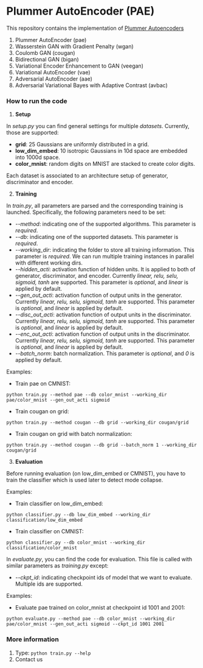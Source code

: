 
# Plummer AutoEncoder (PAE)
This repository contains the implementation of [Plummer Autoencoders](https://arxiv.org/abs/1802.03505)

1. Plummer AutoEncoder (pae)
2. Wasserstein GAN with Gradient Penalty (wgan)
3. Coulomb GAN (cougan)
4. Bidirectional GAN (bigan)
5. Variational Encoder Enhancement to GAN (veegan)
6. Variational AutoEncoder (vae)
7. Adversarial AutoEncoder (aae)
8. Adversarial Variational Bayes with Adaptive Contrast (avbac)


### How to run the code

1. **Setup**

In *setup.py* you can find general settings for multiple *datasets*. Currently, those are supported:

* **grid**: 25 Gaussians are uniformly distributed in a grid.
* **low_dim_embed**: 10 isotropic Gaussians in 10d space are embedded into 1000d space.
* **color_mnist**: random digits on MNIST are stacked to create color digits.

Each dataset is associated to an architecture setup of generator, discriminator and encoder.

2. **Training**

In *train.py*, all parameters are parsed and the corresponding training is launched. Specifically, the following parameters need to be set:

* *--method*: indicating one of the supported algorithms. This parameter is *required*.
* *--db*: indicating one of the supported datasets. This parameter is *required*.
* *--working_dir*: indicating the folder to store all training information. This parameter is *required*. We can run multiple training instances in parallel with different working dirs.
* *--hidden_acti*: activation function of hidden units. It is applied to both of generator, discriminator, and encoder. Currently *linear, relu, selu, sigmoid, tanh* are supported. This parameter is *optional*, and *linear* is applied by default.
* *--gen_out_acti*: activation function of output units in the generator. Currently *linear, relu, selu, sigmoid, tanh* are supported. This parameter is *optional*, and *linear* is applied by default.
* *--disc_out_acti*: activation function of output units in the discriminator. Currently *linear, relu, selu, sigmoid, tanh* are supported. This parameter is *optional*, and *linear* is applied by default.
* *--enc_out_acti*: activation function of output units in the discriminator. Currently *linear, relu, selu, sigmoid, tanh* are supported. This parameter is *optional*, and *linear* is applied by default.
* *--batch_norm*: batch normalization. This parameter is *optional*, and *0* is applied by default.

Examples:

* Train pae on CMNIST:

```
python train.py --method pae --db color_mnist --working_dir pae/color_mnist --gen_out_acti sigmoid
```

* Train cougan on grid:

```
python train.py --method cougan --db grid --working_dir cougan/grid
```

* Train cougan on grid with batch normalization:

```
python train.py --method cougan --db grid --batch_norm 1 --working_dir cougan/grid
```

3. **Evaluation**

Before running evaluation (on low_dim_embed or CMNIST), you have to train the classifier which is used later to detect mode collapse.

Examples:

* Train classifier on low_dim_embed:

```
python classifier.py --db low_dim_embed --working_dir classification/low_dim_embed
```

* Train classifier on CMNIST:

```
python classifier.py --db color_mnist --working_dir classification/color_mnist
```

In *evaluate.py*, you can find the code for evaluation. This file is called with similar parameters as *training.py* except:

* *--ckpt_id*: indicating checkpoint ids of model that we want to evaluate. Multiple ids are supported.

Examples:

* Evaluate pae trained on color_mnist at checkpoint id 1001 and 2001:

```
python evaluate.py --method pae --db color_mnist --working_dir pae/color_mnist --gen_out_acti sigmoid --ckpt_id 1001 2001
```

### More information
1. Type: ```python train.py --help```
2. Contact us
